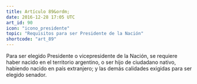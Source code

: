```yaml
---
title: Artículo 89&ordm;
date: 2016-12-28 17:05 UTC
art_id: 90
icon: "icono_presidente"
topic: "Requisitos para ser Presidente de la Nación"
shortcode: "art_89"
---
```

Para ser elegido Presidente o vicepresidente de la Nación, se requiere haber nacido en el territorio argentino, o ser hijo de ciudadano nativo, habiendo nacido en país extranjero; y las demás calidades exigidas para ser elegido senador.
